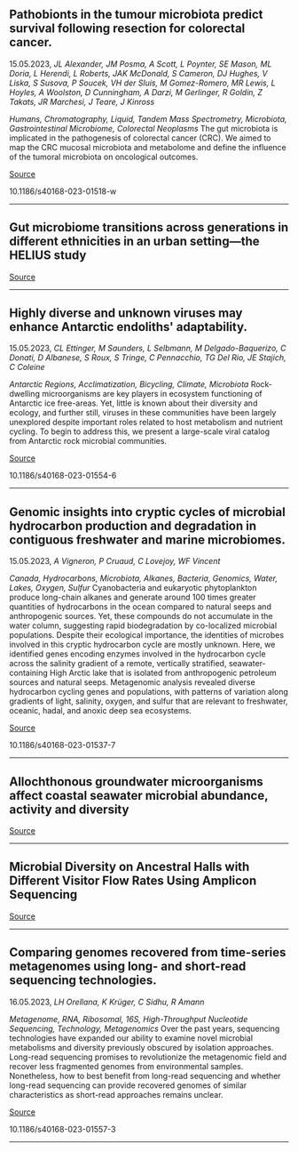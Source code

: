 ## Pathobionts in the tumour microbiota predict survival following resection for colorectal cancer.
 15.05.2023, _JL Alexander, JM Posma, A Scott, L Poynter, SE Mason, ML Doria, L Herendi, L Roberts, JAK McDonald, S Cameron, DJ Hughes, V Liska, S Susova, P Soucek, VH der Sluis, M Gomez-Romero, MR Lewis, L Hoyles, A Woolston, D Cunningham, A Darzi, M Gerlinger, R Goldin, Z Takats, JR Marchesi, J Teare, J Kinross_


_Humans, Chromatography, Liquid, Tandem Mass Spectrometry, Microbiota, Gastrointestinal Microbiome, Colorectal Neoplasms_
The gut microbiota is implicated in the pathogenesis of colorectal cancer (CRC). We aimed to map the CRC mucosal microbiota and metabolome and define the influence of the tumoral microbiota on oncological outcomes.

[Source](https://microbiomejournal.biomedcentral.com/articles/10.1186/s40168-023-01518-w)

10.1186/s40168-023-01518-w

---

## Gut microbiome transitions across generations in different ethnicities in an urban setting—the HELIUS study

[Source](https://microbiomejournal.biomedcentral.com/articles/10.1186/s40168-023-01488-z)

---

## Highly diverse and unknown viruses may enhance Antarctic endoliths' adaptability.
 15.05.2023, _CL Ettinger, M Saunders, L Selbmann, M Delgado-Baquerizo, C Donati, D Albanese, S Roux, S Tringe, C Pennacchio, TG Del Rio, JE Stajich, C Coleine_


_Antarctic Regions, Acclimatization, Bicycling, Climate, Microbiota_
Rock-dwelling microorganisms are key players in ecosystem functioning of Antarctic ice free-areas. Yet, little is known about their diversity and ecology, and further still, viruses in these communities have been largely unexplored despite important roles related to host metabolism and nutrient cycling. To begin to address this, we present a large-scale viral catalog from Antarctic rock microbial communities.

[Source](https://microbiomejournal.biomedcentral.com/articles/10.1186/s40168-023-01554-6)

10.1186/s40168-023-01554-6

---

## Genomic insights into cryptic cycles of microbial hydrocarbon production and degradation in contiguous freshwater and marine microbiomes.
 15.05.2023, _A Vigneron, P Cruaud, C Lovejoy, WF Vincent_


_Canada, Hydrocarbons, Microbiota, Alkanes, Bacteria, Genomics, Water, Lakes, Oxygen, Sulfur_
Cyanobacteria and eukaryotic phytoplankton produce long-chain alkanes and generate around 100 times greater quantities of hydrocarbons in the ocean compared to natural seeps and anthropogenic sources. Yet, these compounds do not accumulate in the water column, suggesting rapid biodegradation by co-localized microbial populations. Despite their ecological importance, the identities of microbes involved in this cryptic hydrocarbon cycle are mostly unknown. Here, we identified genes encoding enzymes involved in the hydrocarbon cycle across the salinity gradient of a remote, vertically stratified, seawater-containing High Arctic lake that is isolated from anthropogenic petroleum sources and natural seeps. Metagenomic analysis revealed diverse hydrocarbon cycling genes and populations, with patterns of variation along gradients of light, salinity, oxygen, and sulfur that are relevant to freshwater, oceanic, hadal, and anoxic deep sea ecosystems.

[Source](https://microbiomejournal.biomedcentral.com/articles/10.1186/s40168-023-01537-7)

10.1186/s40168-023-01537-7

---

## Allochthonous groundwater microorganisms affect coastal seawater microbial abundance, activity and diversity

[Source](https://www.biorxiv.org/content/10.1101/2023.05.14.540660v1.abstract?%3Fcollection=)

---

## Microbial Diversity on Ancestral Halls with Different Visitor Flow Rates Using Amplicon Sequencing

[Source](https://www.biorxiv.org/content/10.1101/2023.01.19.524717v3.abstract?%3Fcollection=)

---

## Comparing genomes recovered from time-series metagenomes using long- and short-read sequencing technologies.
 16.05.2023, _LH Orellana, K Krüger, C Sidhu, R Amann_


_Metagenome, RNA, Ribosomal, 16S, High-Throughput Nucleotide Sequencing, Technology, Metagenomics_
Over the past years, sequencing technologies have expanded our ability to examine novel microbial metabolisms and diversity previously obscured by isolation approaches. Long-read sequencing promises to revolutionize the metagenomic field and recover less fragmented genomes from environmental samples. Nonetheless, how to best benefit from long-read sequencing and whether long-read sequencing can provide recovered genomes of similar characteristics as short-read approaches remains unclear.

[Source](https://microbiomejournal.biomedcentral.com/articles/10.1186/s40168-023-01557-3)

10.1186/s40168-023-01557-3

---

